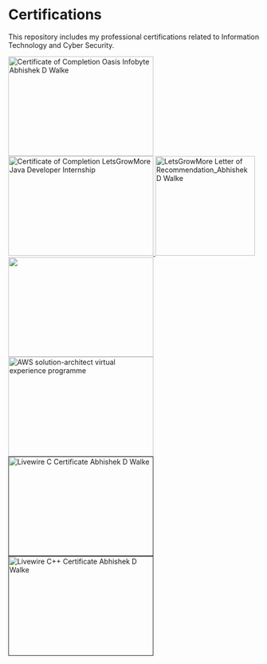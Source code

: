 # Certifications
This repository includes my professional certifications related to Information Technology and Cyber Security.


<div>

<a href='#'>
    <img src='https://user-images.githubusercontent.com/105943862/229583621-ee6f4b89-5c50-4b39-b9c0-c16a29a6e1bb.png' width='291' height='200' title='Certificate of Completion Oasis Infobyte Abhishek D  Walke'>
</a>

<a href='#'>
    <img src='https://user-images.githubusercontent.com/105943862/230146450-9e8d6009-06f4-476f-b6eb-b564e6bc1909.png' width='291' height='200' title='Certificate of Completion LetsGrowMore Java Developer Internship'>
</a>

<a href='#'>
    <img src='https://user-images.githubusercontent.com/105943862/230444432-aae21251-87e6-49d5-b9c3-3f28cd881781.png' height='200' title='LetsGrowMore Letter of Recommendation_Abhishek D  Walke'>
</a> 

<a href='#'>
    <img src='https://user-images.githubusercontent.com/105943862/229304524-db0955cf-a05f-44a9-b8d6-9ec60dab6539.jpeg' width='291' height='200' title=''>
</a>

<a href='#'>
    <img src='https://user-images.githubusercontent.com/105943862/229370649-369dfc10-5d7c-4543-a11d-9338851ad274.png' width='291' height='200' title='AWS solution-architect virtual experience programme'>
</a>

<a href=''>
    <img src='https://user-images.githubusercontent.com/105943862/229304715-fe7119ac-d3b1-4263-a7c1-9cee266cf8ec.jpg' width='291' height='200' title='Livewire C Certificate Abhishek D  Walke'>
</a>

<a href=''>
    <img src='https://user-images.githubusercontent.com/105943862/229304720-02154bd8-bf22-4627-9a84-deb6865a11f2.jpg' width='291' height='200' title='Livewire C++ Certificate Abhishek D  Walke'>
</a>

</div>
